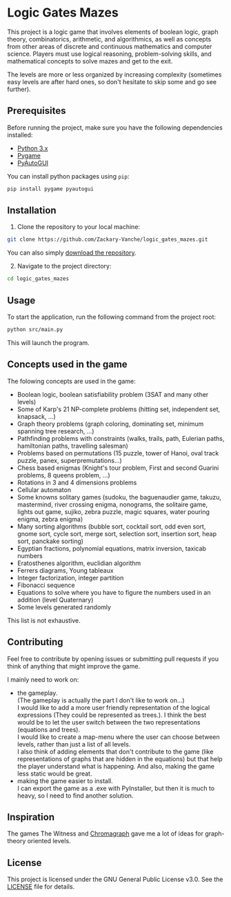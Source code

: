 # Logic Gates Mazes

This project is a logic game that involves elements of boolean logic, graph theory, combinatorics, arithmetic, and algorithmics, as well as concepts from other areas of discrete and continuous mathematics and computer science. Players must use logical reasoning, problem-solving skills, and mathematical concepts to solve mazes and get to the exit. 

The levels are more or less organized by increasing complexity (sometimes easy levels are after hard ones, so don't hesitate to skip some and go see further).

## Prerequisites

Before running the project, make sure you have the following dependencies installed:

- [Python 3.x](https://www.python.org/)
- [Pygame](https://www.pygame.org/)
- [PyAutoGUI](https://pyautogui.readthedocs.io/en/latest/)

You can install python packages using `pip`:

```bash
pip install pygame pyautogui
```

## Installation

1. Clone the repository to your local machine:

```bash
git clone https://github.com/Zackary-Vanche/logic_gates_mazes.git
```

You can also simply [download the repository](https://docs.github.com/en/repositories/working-with-files/using-files/downloading-source-code-archives).

2. Navigate to the project directory:

```bash
cd logic_gates_mazes
```

## Usage

To start the application, run the following command from the project root:

```bash
python src/main.py
```

This will launch the program.

## Concepts used in the game

The folowing concepts are used in the game:
- Boolean logic, boolean satisfiability problem (3SAT and many other levels)
- Some of Karp's 21 NP-complete problems (hitting set, independent set, knapsack, ...)
- Graph theory problems (graph coloring, dominating set, minimum spanning tree research, ...)
- Pathfinding problems with constraints (walks, trails, path, Eulerian paths, hamiltonian paths, travelling salesman)
- Problems based on permutations (15 puzzle, tower of Hanoi, oval track puzzle, panex, superpremutations...)
- Chess based enigmas (Knight's tour problem, First and second Guarini problems, 8 queens problem, ...)
- Rotations in 3 and 4 dimensions problems
- Cellular automaton
- Some knowns solitary games (sudoku, the baguenaudier game, takuzu, mastermind, river crossing enigma, nonograms, the solitaire game, lights out game, sujiko, zebra puzzle, magic squares, water pouring enigma, zebra enigma)
- Many sorting algorithms (bubble sort, cocktail sort, odd even sort, gnome sort, cycle sort, merge sort, selection sort, insertion sort, heap sort, panckake sorting)
- Egyptian fractions, polynomial equations, matrix inversion, taxicab numbers
- Eratosthenes algorithm, euclidian algorithm
- Ferrers diagrams, Young tableaux
- Integer factorization, integer partition
- Fibonacci sequence
- Equations to solve where you have to figure the numbers used in an addition (level Quaternary)
- Some levels generated randomly

This list is not exhaustive.

## Contributing

Feel free to contribute by opening issues or submitting pull requests if you think of anything that might improve the game.

I mainly need to work on:
- the gameplay.  
(The gameplay is actually the part I don't like to work on...)  
I would like to add a more user friendly representation of the logical expressions (They could be represented as trees.).
I think the best would be to let the user switch between the two representations (equations and trees).  
I would like to create a map-menu where the user can choose between levels, rather than just a list of all levels.  
I also think of adding elements that don't contribute to the game (like representations of graphs that are hidden in the equations) but that help the player understand what is happening.
And also, making the game less static would be great.  
- making the game easier to install.  
I can export the game as a .exe with PyInstaller, but then it is much to heavy, so I need to find another solution.

## Inspiration

The games The Witness and [Chromagraph](https://adam-rumpf.github.io/games/chromagraph.html) gave me a lot of ideas for graph-theory oriented levels.

## License

This project is licensed under the GNU General Public License v3.0. See the [LICENSE](https://github.com/Zackary-Vanche/logic_gates_mazes/blob/main/LICENSE) file for details.
